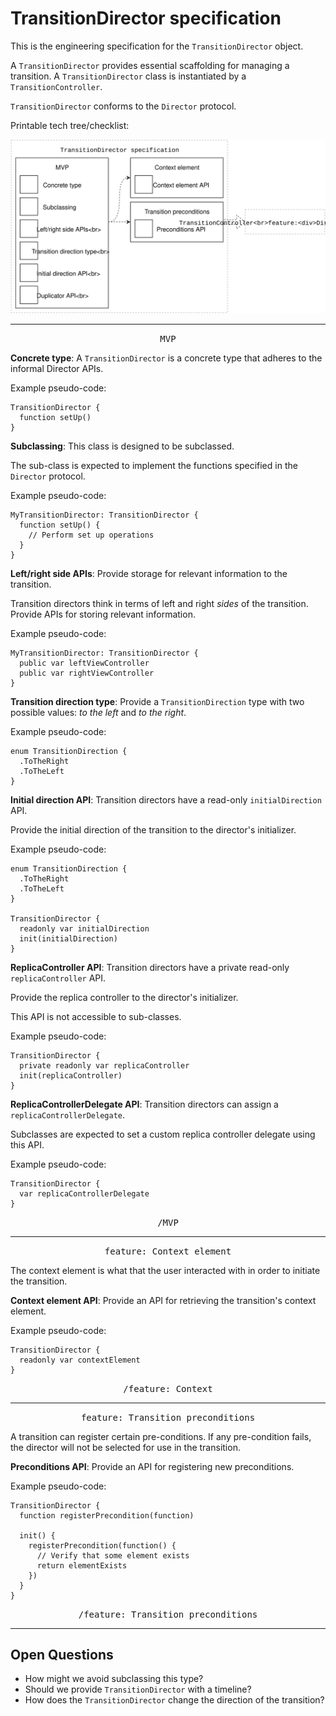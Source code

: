 # TransitionDirector specification

This is the engineering specification for the `TransitionDirector` object.

A `TransitionDirector` provides essential scaffolding for managing a transition. A `TransitionDirector` class is instantiated by a `TransitionController`.

`TransitionDirector` conforms to the `Director` protocol.

Printable tech tree/checklist:

![](../_assets/TransitionDirectorTechTree.svg)

---

<p style="text-align:center"><tt>MVP</tt></p>

**Concrete type**: A `TransitionDirector` is a concrete type that adheres to the informal Director APIs.

Example pseudo-code:

    TransitionDirector {
      function setUp()
    }

**Subclassing**: This class is designed to be subclassed.

The sub-class is expected to implement the functions specified in the `Director` protocol.

Example pseudo-code:

    MyTransitionDirector: TransitionDirector {
      function setUp() {
        // Perform set up operations
      }
    }

**Left/right side APIs**: Provide storage for relevant information to the transition.

Transition directors think in terms of left and right *sides* of the transition. Provide APIs for storing relevant information.

Example pseudo-code:

    MyTransitionDirector: TransitionDirector {
      public var leftViewController
      public var rightViewController
    }

**Transition direction type**: Provide a `TransitionDirection` type with two possible values: *to the left* and *to the right*.

Example pseudo-code:

    enum TransitionDirection {
      .ToTheRight
      .ToTheLeft
    }

**Initial direction API**: Transition directors have a read-only `initialDirection` API.

Provide the initial direction of the transition to the director's initializer.

Example pseudo-code:

    enum TransitionDirection {
      .ToTheRight
      .ToTheLeft
    }
    
    TransitionDirector {
      readonly var initialDirection
      init(initialDirection)
    }

**ReplicaController API**: Transition directors have a private read-only `replicaController` API.

Provide the replica controller to the director's initializer.

This API is not accessible to sub-classes.

Example pseudo-code:

    TransitionDirector {
      private readonly var replicaController
      init(replicaController)
    }

**ReplicaControllerDelegate API**: Transition directors can assign a `replicaControllerDelegate`.

Subclasses are expected to set a custom replica controller delegate using this API.

Example pseudo-code:

    TransitionDirector {
      var replicaControllerDelegate
    }

<p style="text-align:center"><tt>/MVP</tt></p>

---

<p style="text-align:center"><tt>feature: Context element</tt></p>

The context element is what that the user interacted with in order to initiate the transition.

**Context element API**: Provide an API for retrieving the transition's context element.

Example pseudo-code:

    TransitionDirector {
      readonly var contextElement
    }

<p style="text-align:center"><tt>/feature: Context</tt></p>

---

<p style="text-align:center"><tt>feature: Transition preconditions</tt></p>

A transition can register certain pre-conditions. If any pre-condition fails, the director will not be selected for use in the transition.

**Preconditions API**: Provide an API for registering new preconditions.

Example pseudo-code:

    TransitionDirector {
      function registerPrecondition(function)
      
      init() {
        registerPrecondition(function() {
          // Verify that some element exists
          return elementExists
        })
      }
    }

<p style="text-align:center"><tt>/feature: Transition preconditions</tt></p>

---

## Open Questions ##

- How might we avoid subclassing this type?
- Should we provide `TransitionDirector` with a timeline?
- How does the `TransitionDirector` change the direction of the transition?
